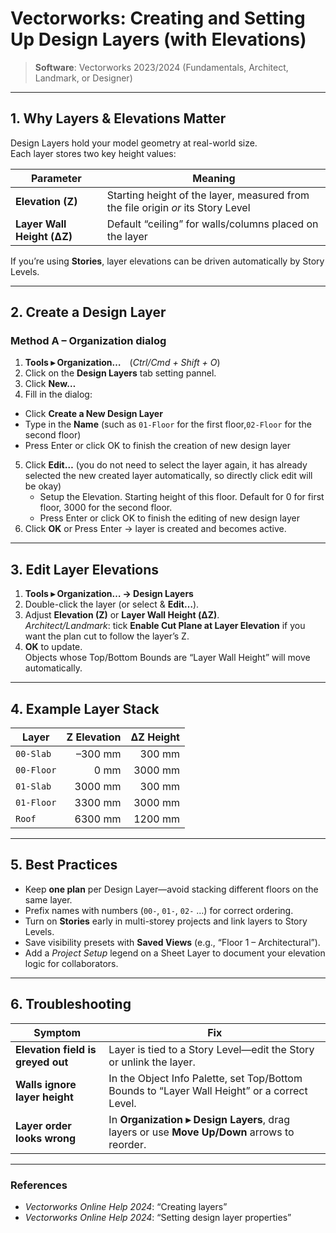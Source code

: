 # Vectorworks: Creating and Setting Up Design Layers (with Elevations)

> **Software**: Vectorworks 2023/2024 (Fundamentals, Architect, Landmark, or Designer)

---

## 1. Why Layers & Elevations Matter  
Design Layers hold your model geometry at real-world size.  
Each layer stores two key height values:

| Parameter | Meaning |
|-----------|---------|
| **Elevation (Z)** | Starting height of the layer, measured from the file origin *or* its Story Level |
| **Layer Wall Height (ΔZ)** | Default “ceiling” for walls/columns placed on the layer |

If you’re using **Stories**, layer elevations can be driven automatically by Story Levels.

---

## 2. Create a Design Layer

### Method A – **Organization** dialog  
1. **Tools ▸ Organization…** (*Ctrl/Cmd + Shift + O*)
2. Click on the **Design Layers** tab setting pannel.
3. Click **New…**  
4. Fill in the dialog:
  - Click **Create a New Design Layer**  
  - Type in the **Name** (such as `01-Floor` for the first floor,`02-Floor` for the second floor)
  - Press Enter or click OK to finish the creation of new design layer
5. Click **Edit…**  (you do not need to select the layer again, it has already selected the new created layer automatically, so directly click edit will be okay)
   - Setup the Elevation.  Starting height of this floor. Default for 0 for first floor, 3000 for the second floor.
   - Press Enter or click OK to finish the editing of new design layer
6. Click **OK**  or  Press Enter → layer is created and becomes active.

---

## 3. Edit Layer Elevations

1. **Tools ▸ Organization… → Design Layers**  
2. Double-click the layer (or select & **Edit…**).  
3. Adjust **Elevation (Z)** or **Layer Wall Height (ΔZ)**.  
   *Architect/Landmark*: tick **Enable Cut Plane at Layer Elevation** if you want the plan cut to follow the layer’s Z.  
4. **OK** to update.  
   Objects whose Top/Bottom Bounds are “Layer Wall Height” will move automatically.

---

## 4. Example Layer Stack

| Layer | Z Elevation | ΔZ Height |
|-------|------------:|----------:|
| `00-Slab` | –300 mm | 300 mm |
| `00-Floor` | 0 mm | 3000 mm |
| `01-Slab` | 3000 mm | 300 mm |
| `01-Floor` | 3300 mm | 3000 mm |
| `Roof` | 6300 mm | 1200 mm |

---

## 5. Best Practices

* Keep **one plan** per Design Layer—avoid stacking different floors on the same layer.  
* Prefix names with numbers (`00-`, `01-`, `02-` …) for correct ordering.  
* Turn on **Stories** early in multi-storey projects and link layers to Story Levels.  
* Save visibility presets with **Saved Views** (e.g., “Floor 1 – Architectural”).  
* Add a *Project Setup* legend on a Sheet Layer to document your elevation logic for collaborators.

---

## 6. Troubleshooting

| Symptom | Fix |
|---------|-----|
| **Elevation field is greyed out** | Layer is tied to a Story Level—edit the Story or unlink the layer. |
| **Walls ignore layer height** | In the Object Info Palette, set Top/Bottom Bounds to “Layer Wall Height” or a correct Level. |
| **Layer order looks wrong** | In **Organization ▸ Design Layers**, drag layers or use **Move Up/Down** arrows to reorder. |

---

### References  
- *Vectorworks Online Help 2024*: “Creating layers”  
- *Vectorworks Online Help 2024*: “Setting design layer properties”
